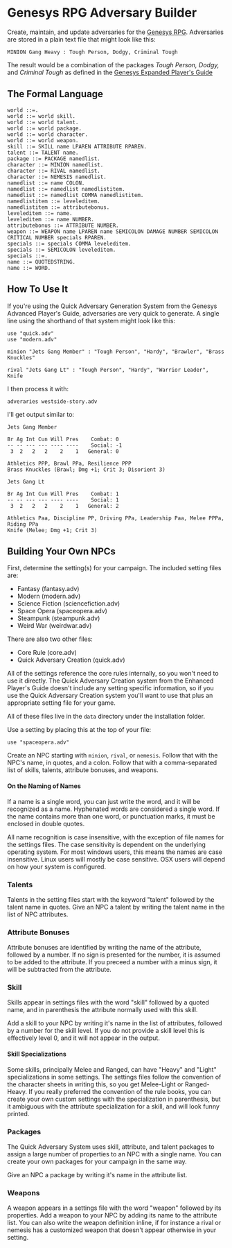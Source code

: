 # Genesys RPG Adversary Builder

Create, maintain, and update adversaries for the [Genesys RPG](https://www.fantasyflightgames.com/en/products/genesys/).  Adversaries are stored in a plain text file that might look like this:

    MINION Gang Heavy : Tough Person, Dodgy, Criminal Tough

The result would be a combination of the packages *Tough Person,* *Dodgy,* and *Criminal Tough* as defined in the [Genesys Expanded Player's Guide](https://www.drivethrurpg.com/product/298208/Genesys-Expanded-Players-Guide)

## The Formal Language

    world ::=.
    world ::= world skill.
    world ::= world talent.
    world ::= world package.
    world ::= world character.
    world ::= world weapon.
    skill ::= SKILL name LPAREN ATTRIBUTE RPAREN.
    talent ::= TALENT name.
    package ::= PACKAGE namedlist.
    character ::= MINION namedlist.
    character ::= RIVAL namedlist.
    character ::= NEMESIS namedlist.
    namedlist ::= name COLON.
    namedlist ::= namedlist namedlistitem.
    namedlist ::= namedlist COMMA namedlistitem.
    namedlistitem ::= leveleditem.
    namedlistitem ::= attributebonus.
    leveleditem ::= name.
    leveleditem ::= name NUMBER.
    attributebonus ::= ATTRIBUTE NUMBER.
    weapon ::= WEAPON name LPAREN name SEMICOLON DAMAGE NUMBER SEMICOLON CRITICAL NUMBER specials RPAREN.
    specials ::= specials COMMA leveleditem.
    specials ::= SEMICOLON leveleditem.
    specials ::=.
    name ::= QUOTEDSTRING.
    name ::= WORD.

## How To Use It

If you're using the Quick Adversary Generation System from the Genesys Advanced Player's Guide, adversaries are very quick to generate.  A single line using the shorthand of that system might look like this:

    use "quick.adv"
    use "modern.adv"

    minion "Jets Gang Member" : "Tough Person", "Hardy", "Brawler", "Brass Knuckles"

    rival "Jets Gang Lt" : "Tough Person", "Hardy", "Warrior Leader", Knife

I then process it with:

    adveraries westside-story.adv

I'll get output similar to:

    Jets Gang Member

    Br Ag Int Cun Will Pres    Combat: 0
    -- -- --- --- ---- ----    Social: -1
     3  2   2   2    2    1   General: 0

    Athletics PPP, Brawl PPa, Resilience PPP
    Brass Knuckles (Brawl; Dmg +1; Crit 3; Disorient 3)

    Jets Gang Lt

    Br Ag Int Cun Will Pres    Combat: 1
    -- -- --- --- ---- ----    Social: 1
     3  2   2   2    2    1   General: 2

    Athletics Paa, Discipline PP, Driving PPa, Leadership Paa, Melee PPPa, Riding PPa
    Knife (Melee; Dmg +1; Crit 3)

## Building Your Own NPCs

First, determine the setting(s) for your campaign.  The included setting files are:

* Fantasy (fantasy.adv)
* Modern (modern.adv)
* Science Fiction (sciencefiction.adv)
* Space Opera (spaceopera.adv)
* Steampunk (steampunk.adv)
* Weird War (weirdwar.adv)

There are also two other files:

* Core Rule (core.adv)
* Quick Adversary Creation (quick.adv)

All of the settings reference the core rules internally, so you won't need to use it directly.  The Quick Adversary Creation system from the Enhanced Player's Guide doesn't include any setting specific information, so if you use the Quick Adversary Creation system you'll want to use that plus an appropriate setting file for your game.

All of these files live in the `data` directory under the installation folder.

Use a setting by placing this at the top of your file:

    use "spaceopera.adv"

Create an NPC starting with `minion`, `rival`, or `nemesis`. Follow that with the NPC's name, in quotes, and a colon.  Follow that with a comma-separated list of skills, talents, attribute bonuses, and weapons.

#### On the Naming of Names

If a name is a single word, you can just write the word, and it will be recognized as a name.  Hyphenated words are considered a single word.  If the name contains more than one word, or punctuation marks, it must be enclosed in double quotes.

All name recognition is case insensitive, with the exception of file names for the settings files.  The case sensitivity is dependent on the underlying operating system.  For most windows users, this means the names are case insensitive.  Linux users will mostly be case sensitive.  OSX users will depend on how your system is configured.

### Talents

Talents in the setting files start with the keyword "talent" followed by the talent name in quotes.  Give an NPC a talent by writing the talent name in the list of NPC attributes.

### Attribute Bonuses

Attribute bonuses are identified by writing the name of the attribute, followed by a number.  If no sign is presented for the number, it is assumed to be added to the attribute.  If you preceed a number with a minus sign, it will be subtracted from the attribute.

### Skill

Skills appear in settings files with the word "skill" followed by a quoted name, and in parenthesis the attribute normally used with this skill.

Add a skill to your NPC by writing it's name in the list of attributes, followed by a number for the skill level.  If you do not provide a skill level this is effectively level 0, and it will not appear in the output.

#### Skill Specializations

Some skills, principally Melee and Ranged, can have "Heavy" and "Light" specializations in some settings.  The settings files follow the convention of the character sheets in writing this, so you get Melee-Light or Ranged-Heavy.  If you really preferred the convention of the rule books, you can create your own custom settings with the specialization in parenthesis, but it ambiguous with the attribute specialization for a skill, and will look funny printed.

### Packages

The Quick Adversary System uses skill, attribute, and talent packages to assign a large number of properties to an NPC with a single name.  You can create your own packages for your campaign in the same way.

Give an NPC a package by writing it's name in the attribute list.

### Weapons

A weapon appears in a settings file with the word "weapon" followed by its properties.  Add a weapon to your NPC by adding its name to the attribute list.  You can also write the weapon definition inline, if for instance a rival or nemesis has a customized weapon that doesn't appear otherwise in your setting.
